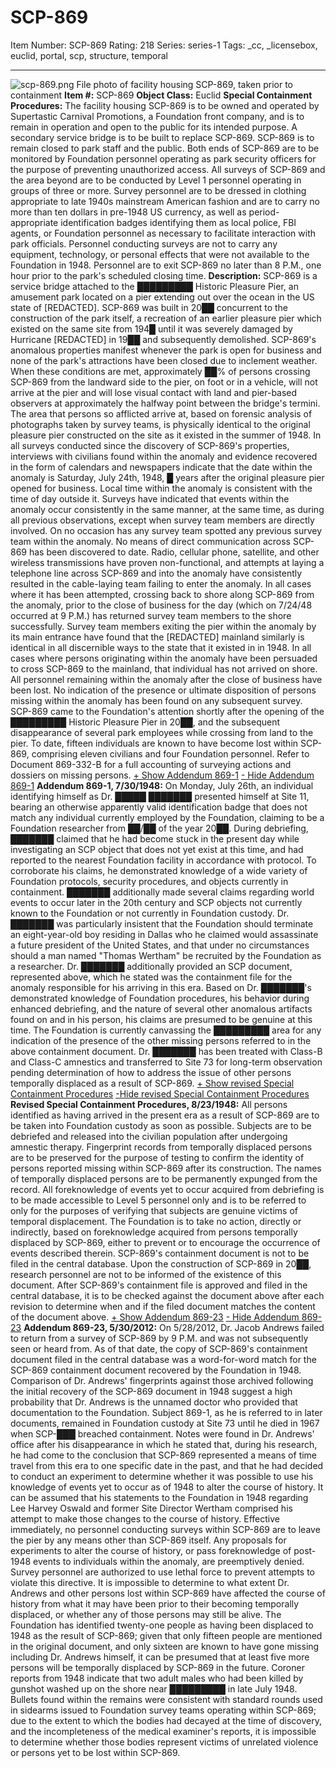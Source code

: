 # SCP-869
Item Number: SCP-869
Rating: 218
Series: series-1
Tags: _cc, _licensebox, euclid, portal, scp, structure, temporal

---

![scp-869.png](https://scp-wiki.wdfiles.com/local--files/scp-869/scp-869.png)
File photo of facility housing SCP-869, taken prior to containment
**Item #:** SCP-869
**Object Class:** Euclid
**Special Containment Procedures:** The facility housing SCP-869 is to be owned and operated by Supertastic Carnival Promotions, a Foundation front company, and is to remain in operation and open to the public for its intended purpose. A secondary service bridge is to be built to replace SCP-869. SCP-869 is to remain closed to park staff and the public. Both ends of SCP-869 are to be monitored by Foundation personnel operating as park security officers for the purpose of preventing unauthorized access.
All surveys of SCP-869 and the area beyond are to be conducted by Level 1 personnel operating in groups of three or more. Survey personnel are to be dressed in clothing appropriate to late 1940s mainstream American fashion and are to carry no more than ten dollars in pre-1948 US currency, as well as period-appropriate identification badges identifying them as local police, FBI agents, or Foundation personnel as necessary to facilitate interaction with park officials. Personnel conducting surveys are not to carry any equipment, technology, or personal effects that were not available to the Foundation in 1948. Personnel are to exit SCP-869 no later than 8 P.M., one hour prior to the park's scheduled closing time.
**Description:** SCP-869 is a service bridge attached to the █████████ Historic Pleasure Pier, an amusement park located on a pier extending out over the ocean in the US state of [REDACTED]. SCP-869 was built in 20██ concurrent to the construction of the park itself, a recreation of an earlier pleasure pier which existed on the same site from 194█ until it was severely damaged by Hurricane [REDACTED] in 19██ and subsequently demolished.
SCP-869's anomalous properties manifest whenever the park is open for business and none of the park's attractions have been closed due to inclement weather. When these conditions are met, approximately ██% of persons crossing SCP-869 from the landward side to the pier, on foot or in a vehicle, will not arrive at the pier and will lose visual contact with land and pier-based observers at approximately the halfway point between the bridge's termini. The area that persons so afflicted arrive at, based on forensic analysis of photographs taken by survey teams, is physically identical to the original pleasure pier constructed on the site as it existed in the summer of 1948.
In all surveys conducted since the discovery of SCP-869's properties, interviews with civilians found within the anomaly and evidence recovered in the form of calendars and newspapers indicate that the date within the anomaly is Saturday, July 24th, 1948, █ years after the original pleasure pier opened for business. Local time within the anomaly is consistent with the time of day outside it. Surveys have indicated that events within the anomaly occur consistently in the same manner, at the same time, as during all previous observations, except when survey team members are directly involved. On no occasion has any survey team spotted any previous survey team within the anomaly.
No means of direct communication across SCP-869 has been discovered to date. Radio, cellular phone, satellite, and other wireless transmissions have proven non-functional, and attempts at laying a telephone line across SCP-869 and into the anomaly have consistently resulted in the cable-laying team failing to enter the anomaly.
In all cases where it has been attempted, crossing back to shore along SCP-869 from the anomaly, prior to the close of business for the day (which on 7/24/48 occurred at 9 P.M.) has returned survey team members to the shore successfully. Survey team members exiting the pier within the anomaly by its main entrance have found that the [REDACTED] mainland similarly is identical in all discernible ways to the state that it existed in in 1948. In all cases where persons originating within the anomaly have been persuaded to cross SCP-869 to the mainland, that individual has not arrived on shore. All personnel remaining within the anomaly after the close of business have been lost. No indication of the presence or ultimate disposition of persons missing within the anomaly has been found on any subsequent survey.
SCP-869 came to the Foundation's attention shortly after the opening of the █████████ Historic Pleasure Pier in 20██, and the subsequent disappearance of several park employees while crossing from land to the pier. To date, fifteen individuals are known to have become lost within SCP-869, comprising eleven civilians and four Foundation personnel. Refer to Document 869-332-B for a full accounting of surveying actions and dossiers on missing persons.
[\+ Show Addendum 869-1](javascript:;)
[\- Hide Addendum 869-1](javascript:;)
**Addendum 869-1, 7/30/1948:** On Monday, July 26th, an individual identifying himself as Dr. █████ ███████ presented himself at Site 11, bearing an otherwise apparently valid identification badge that does not match any individual currently employed by the Foundation, claiming to be a Foundation researcher from ██/██ of the year 20██. During debriefing, ███████ claimed that he had become stuck in the present day while investigating an SCP object that does not yet exist at this time, and had reported to the nearest Foundation facility in accordance with protocol. To corroborate his claims, he demonstrated knowledge of a wide variety of Foundation protocols, security procedures, and objects currently in containment. ███████ additionally made several claims regarding world events to occur later in the 20th century and SCP objects not currently known to the Foundation or not currently in Foundation custody. Dr. ███████ was particularly insistent that the Foundation should terminate an eight-year-old boy residing in Dallas who he claimed would assassinate a future president of the United States, and that under no circumstances should a man named "Thomas Wertham" be recruited by the Foundation as a researcher. Dr. ███████ additionally provided an SCP document, represented above, which he stated was the containment file for the anomaly responsible for his arriving in this era.
Based on Dr. ███████'s demonstrated knowledge of Foundation procedures, his behavior during enhanced debriefing, and the nature of several other anomalous artifacts found on and in his person, his claims are presumed to be genuine at this time. The Foundation is currently canvassing the █████████ area for any indication of the presence of the other missing persons referred to in the above containment document. Dr. ███████ has been treated with Class-B and Class-C amnestics and transferred to Site 73 for long-term observation pending determination of how to address the issue of other persons temporally displaced as a result of SCP-869.
[\+ Show revised Special Containment Procedures](javascript:;)
[-Hide revised Special Containment Procedures](javascript:;)
**Revised Special Containment Procedures, 8/23/1948:** All persons identified as having arrived in the present era as a result of SCP-869 are to be taken into Foundation custody as soon as possible. Subjects are to be debriefed and released into the civilian population after undergoing amnestic therapy. Fingerprint records from temporally displaced persons are to be preserved for the purpose of testing to confirm the identity of persons reported missing within SCP-869 after its construction.
The names of temporally displaced persons are to be permanently expunged from the record. All foreknowledge of events yet to occur acquired from debriefing is to be made accessible to Level 5 personnel only and is to be referred to only for the purposes of verifying that subjects are genuine victims of temporal displacement. The Foundation is to take no action, directly or indirectly, based on foreknowledge acquired from persons temporally displaced by SCP-869, either to prevent or to encourage the occurrence of events described therein.
SCP-869's containment document is not to be filed in the central database. Upon the construction of SCP-869 in 20██, research personnel are not to be informed of the existence of this document. After SCP-869's containment file is approved and filed in the central database, it is to be checked against the document above after each revision to determine when and if the filed document matches the content of the document above.
[\+ Show Addendum 869-23](javascript:;)
[\- Hide Addendum 869-23](javascript:;)
**Addendum 869-23, 5/30/2012:** On 5/28/2012, Dr. Jacob Andrews failed to return from a survey of SCP-869 by 9 P.M. and was not subsequently seen or heard from. As of that date, the copy of SCP-869's containment document filed in the central database was a word-for-word match for the SCP-869 containment document recovered by the Foundation in 1948. Comparison of Dr. Andrews' fingerprints against those archived following the initial recovery of the SCP-869 document in 1948 suggest a high probability that Dr. Andrews is the unnamed doctor who provided that documentation to the Foundation. Subject 869-1, as he is referred to in later documents, remained in Foundation custody at Site 73 until he died in 1967 when SCP-███ breached containment.
Notes were found in Dr. Andrews' office after his disappearance in which he stated that, during his research, he had come to the conclusion that SCP-869 represented a means of time travel from this era to one specific date in the past, and that he had decided to conduct an experiment to determine whether it was possible to use his knowledge of events yet to occur as of 1948 to alter the course of history. It can be assumed that his statements to the Foundation in 1948 regarding Lee Harvey Oswald and former Site Director Wertham comprised his attempt to make those changes to the course of history.
Effective immediately, no personnel conducting surveys within SCP-869 are to leave the pier by any means other than SCP-869 itself. Any proposals for experiments to alter the course of history, or pass foreknowledge of post-1948 events to individuals within the anomaly, are preemptively denied. Survey personnel are authorized to use lethal force to prevent attempts to violate this directive.
It is impossible to determine to what extent Dr. Andrews and other persons lost within SCP-869 have affected the course of history from what it may have been prior to their becoming temporally displaced, or whether any of those persons may still be alive. The Foundation has identified twenty-one people as having been displaced to 1948 as the result of SCP-869; given that only fifteen people are mentioned in the original document, and only sixteen are known to have gone missing including Dr. Andrews himself, it can be presumed that at least five more persons will be temporally displaced by SCP-869 in the future. Coroner reports from 1948 indicate that two adult males who had been killed by gunshot washed up on the shore near █████████ in late July 1948. Bullets found within the remains were consistent with standard rounds used in sidearms issued to Foundation survey teams operating within SCP-869; due to the extent to which the bodies had decayed at the time of discovery, and the incompleteness of the medical examiner's reports, it is impossible to determine whether those bodies represent victims of unrelated violence or persons yet to be lost within SCP-869.